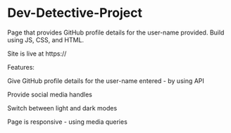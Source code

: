 # Dev-Detective-Project
Page that provides GitHub profile details for the user-name provided. Build using JS, CSS, and HTML.

Site is live at https://

Features:

Give GitHub profile details for the user-name entered - by using API

Provide social media handles

Switch between light and dark modes

Page is responsive - using media queries
